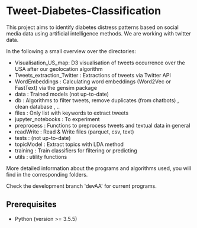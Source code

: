 # Tweet-Diabetes-Classification

This project aims to identify diabetes distress patterns based on social media data using artificial intelligence methods. We are working with twitter data. 

In the following a small overview over the directories:
- Visualisation_US_map: D3 visualisation of tweets occurrence over the USA after our geolocation algorithm
- Tweets_extraction_Twitter : Extractions of tweets via Twitter API
- WordEmbeddings : Calculating word embeddings (Word2Vec or FastText) via the gensim package
- data : Trained models (not up-to-date)
- db : Algorithms to filter tweets, remove duplicates (from chatbots) , clean database , ..
- files : Only list with keywords to extract tweets
- jupyter_notebooks : To experiment 
- preprocess : Functions to preprocess tweets and textual data in general
- readWrite : Read & Write files (parquet, csv, text)
- tests : (not up-to-date)
- topicModel : Extract topics with LDA method
- training : Train classifiers for filtering or predicting
- utils : utility functions


More detailed information about the programs and algorithms used, you will find in the corresponding folders.

Check the development branch 'devAA' for current programs.

## Prerequisites 
- Python (version >= 3.5.5)

